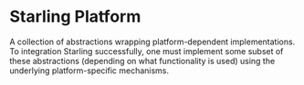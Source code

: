 # Starling Platform
A collection of abstractions wrapping platform-dependent implementations.
To integration Starling successfully, one must implement some subset of these
abstractions (depending on what functionality is used) using the underlying
platform-specific mechanisms.
